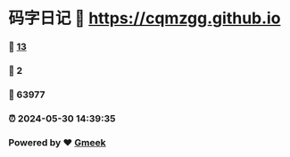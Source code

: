 # 码字日记 :link: https://cqmzgg.github.io 
### :page_facing_up: [13](https://cqmzgg.github.io/tag.html) 
### :speech_balloon: 2 
### :hibiscus: 63977 
### :alarm_clock: 2024-05-30 14:39:35 
### Powered by :heart: [Gmeek](https://github.com/Meekdai/Gmeek)
